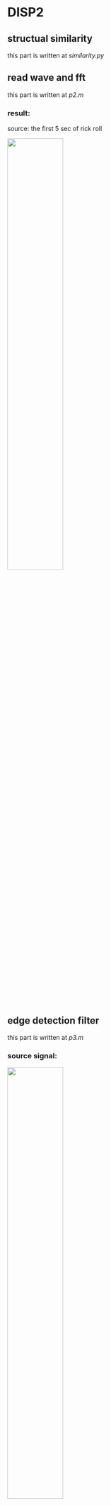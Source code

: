# DISP2

## structual similarity

this part is written at *similarity.py*

## read wave and fft

this part is written at *p2.m*

### result: 
source: the first 5 sec of rick roll

<img src="https://i.imgur.com/PBPuhBL.png" width="50%"/>


## edge detection filter

this part is written at *p3.m*

### source signal:
<img src="https://i.imgur.com/CZuUGRM.png" width="50%"/>

### filter
the filter is defined as
$h[n] = -Csgn[n]e^{-\sigma |n|}$

where $C = 1/\Sigma^{L}_{n=1} e^{-\sigma |n|}$

### result:
| $\sigma$ |figure |
|- | -|
|0.05 |<img src="https://i.imgur.com/PfC7IFh.png" width="50%" />|
| 2| <img src="https://i.imgur.com/vSlhAz4.png" width="50%" />|

## determine the trend

this part is written at *p4.m*

### source signal
<img src="https://i.imgur.com/BqQv8bC.png" width="50%"/>

### filter
the filter is defined as
$h[n] = Ce^{-\sigma |n|}$, for $|n|\leq L$

where $C = 1/\Sigma^{L}_{n=1} e^{-\sigma |n|}$

### result:
| $\sigma$ |figure |
|- | -|
|0.05 |<img src="https://i.imgur.com/KkOfiWn.png" width="50%" />|
| 2| <img src="https://i.imgur.com/jgupAID.png" width="50%" />|
     
need to padding the edge, or take "valid" when do convolution.

